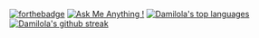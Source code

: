 [![forthebadge](https://forthebadge.com/images/badges/60-percent-of-the-time-works-every-time.svg)](https://forthebadge.com)
[![Ask Me Anything !](https://img.shields.io/badge/Ask%20me-anything-1abc9c.svg)](https://GitHub.com/Naereen/ama)
[![Damilola's top languages](https://github-readme-stats.vercel.app/api/top-langs/?username=darmilola&theme=blue-green)](https://github.com/darmilola/github-readme-stats)
[![Damilola's github streak](https://github-readme-streak-stats.herokuapp.com/?user=darmilola&theme=blue-green)](https://github.com/darmilola/github-readme-streak-stats)

